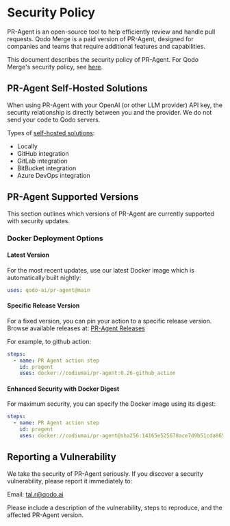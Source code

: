 # Security Policy

PR-Agent is an open-source tool to help efficiently review and handle pull requests. Qodo Merge is a paid version of PR-Agent, designed for companies and teams that require additional features and capabilities.

This document describes the security policy of PR-Agent. For Qodo Merge's security policy, see [here](https://qodo-merge-docs.qodo.ai/overview/data_privacy/#qodo-merge).

## PR-Agent Self-Hosted Solutions

When using PR-Agent with your OpenAI (or other LLM provider) API key, the security relationship is directly between you and the provider. We do not send your code to Qodo servers.

Types of [self-hosted solutions](https://qodo-merge-docs.qodo.ai/installation):

- Locally
- GitHub integration
- GitLab integration
- BitBucket integration
- Azure DevOps integration

## PR-Agent Supported Versions

This section outlines which versions of PR-Agent are currently supported with security updates.

### Docker Deployment Options

#### Latest Version

For the most recent updates, use our latest Docker image which is automatically built nightly:

```yaml
uses: qodo-ai/pr-agent@main
```

#### Specific Release Version

For a fixed version, you can pin your action to a specific release version. Browse available releases at:
[PR-Agent Releases](https://github.com/qodo-ai/pr-agent/releases)

For example, to github action:

```yaml
steps:
  - name: PR Agent action step
    id: pragent
    uses: docker://codiumai/pr-agent:0.26-github_action
```

#### Enhanced Security with Docker Digest

For maximum security, you can specify the Docker image using its digest:

```yaml
steps:
  - name: PR Agent action step
    id: pragent
    uses: docker://codiumai/pr-agent@sha256:14165e525678ace7d9b51cda8652c2d74abb4e1d76b57c4a6ccaeba84663cc64
```

## Reporting a Vulnerability

We take the security of PR-Agent seriously. If you discover a security vulnerability, please report it immediately to:

Email: tal.r@qodo.ai

Please include a description of the vulnerability, steps to reproduce, and the affected PR-Agent version.

